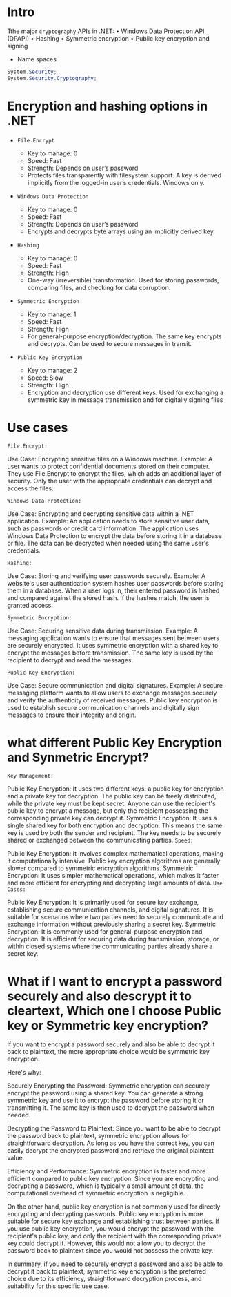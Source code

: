# Intro
Tthe major `cryptography` APIs in .NET:
• Windows Data Protection API (DPAPI)
• Hashing
• Symmetric encryption
• Public key encryption and signing

- Name spaces
```c#
System.Security;
System.Security.Cryptography;
```
# Encryption and hashing options in .NET
- `File.Encrypt`
  - Key to manage: 0
  - Speed: Fast
  - Strength: Depends on user’s password
  - Protects files transparently with filesystem support. A key is derived implicitly from the logged-in user’s credentials. Windows only.

- `Windows Data Protection`
  - Key to manage: 0
  - Speed: Fast
  - Strength: Depends on user’s password
  - Encrypts and decrypts byte arrays using an implicitly derived key.

- `Hashing`
  - Key to manage: 0
  - Speed: Fast
  - Strength: High
  - One-way (irreversible) transformation. Used for storing passwords, comparing files, and checking for data corruption.

- `Symmetric Encryption`
  - Key to manage: 1
  - Speed: Fast
  - Strength: High
  - For general-purpose encryption/decryption. The same key encrypts and decrypts. Can be used to secure messages in transit.

- `Public Key Encryption`
  - Key to manage: 2
  - Speed: Slow
  - Strength: High
  - Encryption and decryption use different keys. Used for exchanging a symmetric key in message transmission and for digitally signing files



# Use cases
`File.Encrypt:`

Use Case: Encrypting sensitive files on a Windows machine.
Example: A user wants to protect confidential documents stored on their computer. They use File.Encrypt to encrypt the files, which adds an additional layer of security. Only the user with the appropriate credentials can decrypt and access the files.

`Windows Data Protection:`

Use Case: Encrypting and decrypting sensitive data within a .NET application.
Example: An application needs to store sensitive user data, such as passwords or credit card information. The application uses Windows Data Protection to encrypt the data before storing it in a database or file. The data can be decrypted when needed using the same user's credentials.

`Hashing:`

Use Case: Storing and verifying user passwords securely.
Example: A website's user authentication system hashes user passwords before storing them in a database. When a user logs in, their entered password is hashed and compared against the stored hash. If the hashes match, the user is granted access.

`Symmetric Encryption:`

Use Case: Securing sensitive data during transmission.
Example: A messaging application wants to ensure that messages sent between users are securely encrypted. It uses symmetric encryption with a shared key to encrypt the messages before transmission. The same key is used by the recipient to decrypt and read the messages.

`Public Key Encryption:`


Use Case: Secure communication and digital signatures.
Example: A secure messaging platform wants to allow users to exchange messages securely and verify the authenticity of received messages. Public key encryption is used to establish secure communication channels and digitally sign messages to ensure their integrity and origin.

# what different Public Key Encryption and Synmetric Encrypt?
`Key Management:`

Public Key Encryption: It uses two different keys: a public key for encryption and a private key for decryption. The public key can be freely distributed, while the private key must be kept secret. Anyone can use the recipient's public key to encrypt a message, but only the recipient possessing the corresponding private key can decrypt it.
Symmetric Encryption: It uses a single shared key for both encryption and decryption. This means the same key is used by both the sender and recipient. The key needs to be securely shared or exchanged between the communicating parties.
`Speed:`

Public Key Encryption: It involves complex mathematical operations, making it computationally intensive. Public key encryption algorithms are generally slower compared to symmetric encryption algorithms.
Symmetric Encryption: It uses simpler mathematical operations, which makes it faster and more efficient for encrypting and decrypting large amounts of data.
`Use Cases:`

Public Key Encryption: It is primarily used for secure key exchange, establishing secure communication channels, and digital signatures. It is suitable for scenarios where two parties need to securely communicate and exchange information without previously sharing a secret key.
Symmetric Encryption: It is commonly used for general-purpose encryption and decryption. It is efficient for securing data during transmission, storage, or within closed systems where the communicating parties already share a secret key.

# What if I want  to encrypt a password securely and also descrypt it to cleartext, Which one I choose Public key or Symmetric key encryption?
If you want to encrypt a password securely and also be able to decrypt it back to plaintext, the more appropriate choice would be symmetric key encryption.

Here's why:

Securely Encrypting the Password:
Symmetric encryption can securely encrypt the password using a shared key. You can generate a strong symmetric key and use it to encrypt the password before storing it or transmitting it. The same key is then used to decrypt the password when needed.

Decrypting the Password to Plaintext:
Since you want to be able to decrypt the password back to plaintext, symmetric encryption allows for straightforward decryption. As long as you have the correct key, you can easily decrypt the encrypted password and retrieve the original plaintext value.

Efficiency and Performance:
Symmetric encryption is faster and more efficient compared to public key encryption. Since you are encrypting and decrypting a password, which is typically a small amount of data, the computational overhead of symmetric encryption is negligible.

On the other hand, public key encryption is not commonly used for directly encrypting and decrypting passwords. Public key encryption is more suitable for secure key exchange and establishing trust between parties. If you use public key encryption, you would encrypt the password with the recipient's public key, and only the recipient with the corresponding private key could decrypt it. However, this would not allow you to decrypt the password back to plaintext since you would not possess the private key.

In summary, if you need to securely encrypt a password and also be able to decrypt it back to plaintext, symmetric key encryption is the preferred choice due to its efficiency, straightforward decryption process, and suitability for this specific use case.